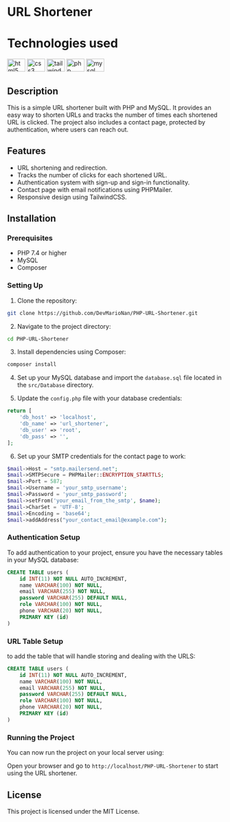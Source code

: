 
# URL Shortener

# Technologies used

<div align="left">
    <img src="https://cdn.jsdelivr.net/gh/devicons/devicon/icons/html5/html5-original.svg" height="30" width="42" alt="html5 logo"  />
    <img src="https://cdn.jsdelivr.net/gh/devicons/devicon/icons/css3/css3-original.svg" height="30" width="42" alt="css3 logo"  />
    <img src="https://cdn.jsdelivr.net/gh/devicons/devicon/icons/tailwindcss/tailwindcss-original.svg" height="30" width="42" alt="tailwindcss logo"  />
    <img src="https://cdn.jsdelivr.net/gh/devicons/devicon/icons/php/php-original.svg" height="30" width="42" alt="php logo"  />
    <img src="https://cdn.jsdelivr.net/gh/devicons/devicon/icons/mysql/mysql-original.svg" height="30" width="42" alt="mysql logo"  />
</div>

## Description

This is a simple URL shortener built with PHP and MySQL. It provides an easy way to shorten URLs and tracks the number of times each shortened URL is clicked. The project also includes a contact page, protected by authentication, where users can reach out.

## Features

- URL shortening and redirection.
- Tracks the number of clicks for each shortened URL.
- Authentication system with sign-up and sign-in functionality.
- Contact page with email notifications using PHPMailer.
- Responsive design using TailwindCSS.

## Installation

### Prerequisites

- PHP 7.4 or higher
- MySQL
- Composer

### Setting Up

1. Clone the repository:

```bash
git clone https://github.com/DevMarioNan/PHP-URL-Shortener.git
```

2. Navigate to the project directory:

```bash
cd PHP-URL-Shortener
```

3. Install dependencies using Composer:

```bash
composer install
```

4. Set up your MySQL database and import the `database.sql` file located in the `src/Database` directory.

5. Update the `config.php` file with your database credentials:

```php
return [
    'db_host' => 'localhost',
    'db_name' => 'url_shortener',
    'db_user' => 'root',
    'db_pass' => '',
];

```

6. Set up your SMTP credentials for the contact page to work:

```php
$mail->Host = "smtp.mailersend.net";
$mail->SMTPSecure = PHPMailer::ENCRYPTION_STARTTLS;
$mail->Port = 587;
$mail->Username = 'your_smtp_username';
$mail->Password = 'your_smtp_password';
$mail->setFrom('your_email_from_the_smtp', $name);
$mail->CharSet = 'UTF-8';
$mail->Encoding = 'base64';
$mail->addAddress("your_contact_email@example.com");
```

### Authentication Setup

To add authentication to your project, ensure you have the necessary tables in your MySQL database:

```sql
CREATE TABLE users (
    id INT(11) NOT NULL AUTO_INCREMENT,
    name VARCHAR(100) NOT NULL,
    email VARCHAR(255) NOT NULL,
    password VARCHAR(255) DEFAULT NULL,
    role VARCHAR(100) NOT NULL,
    phone VARCHAR(20) NOT NULL,
    PRIMARY KEY (id)
)
```

### URL Table Setup

to add the table that will handle storing and dealing with the URLS:

```sql
CREATE TABLE users (
    id INT(11) NOT NULL AUTO_INCREMENT,
    name VARCHAR(100) NOT NULL,
    email VARCHAR(255) NOT NULL,
    password VARCHAR(255) DEFAULT NULL,
    role VARCHAR(100) NOT NULL,
    phone VARCHAR(20) NOT NULL,
    PRIMARY KEY (id)
)
```

### Running the Project

You can now run the project on your local server using:

Open your browser and go to `http://localhost/PHP-URL-Shortener` to start using the URL shortener.

## License

This project is licensed under the MIT License.

